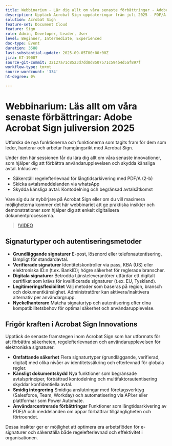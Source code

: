 ```yaml
---
title: Webbinarium - Lär dig allt om våra senaste förbättringar - Adobe Acrobat Sign juliversion 2025
description: Upptäck Acrobat Sign uppdateringar från juli 2025 - PDF/A-kompatibilitet, meddelanden om appar och förbättrad avtalssäkerhet för chefer och administratörer.
solution: Acrobat Sign
feature-set: Document Cloud
feature: Sign
role: Admin, Developer, Leader, User
level: Beginner, Intermediate, Experienced
doc-type: Event
duration: 3588
last-substantial-update: 2025-09-05T00:00:00Z
jira: KT-19007
source-git-commit: 32127a71c8523d7dd8d8507571c594b4d5af897f
workflow-type: tm+mt
source-wordcount: '334'
ht-degree: 0%

---
```



# Webbinarium: Läs allt om våra senaste förbättringar: Adobe Acrobat Sign juliversion 2025

Utforska de nya funktionerna och funktionerna som tagits fram för dem som leder, hanterar och arbetar framgångsrikt med Acrobat Sign.

Under den här sessionen får du lära dig allt om våra senaste innovationer, som hjälper dig att förbättra användarupplevelsen och skydda känsliga avtal. Inklusive:

* Säkerställ regelefterlevnad för långtidsarkivering med PDF/A (2-b)
* Skicka avtalsmeddelanden via whatsApp
* Skydda känsliga avtal: Kontodelning och begränsad avtalsåtkomst

Vare sig du är nybörjare på Acrobat Sign eller om du vill maximera möjligheterna kommer det här webbinariet att ge praktiska insikter och demonstrationer som hjälper dig att enkelt digitalisera dokumentprocesserna.

>[!VIDEO](https://video.tv.adobe.com/v/3473003/?learn=on&enablevpops)

## Signaturtyper och autentiseringsmetoder

* **Grundläggande signaturer** E-post, lösenord eller telefonautentisering, lämpligt för standardavtal.
* **Verifierade signaturer** Identitetskontroller via pass, KBA (US) eller elektroniska ID:n (t.ex. BankID); högre säkerhet för reglerade branscher.
* **Digitala signaturer** Betrodda tjänsteleverantörer utfärdar ett digitalt certifikat som krävs för kvalificerade signaturer (t.ex. EU, Tyskland).
* **Legitimeringsflexibilitet** Välj metoder som baseras på region, bransch och dokumentkänslighet. Administratörer kan aktivera/inaktivera alternativ per användargrupp.
* **Nyckelhanterare** Matcha signaturtyp och autentisering efter dina kompatibilitetsbehov för optimal säkerhet och användarupplevelse.

## Frigör kraften i Acrobat Sign Innovations

Upptäck de senaste framstegen inom Acrobat Sign som har utformats för att förbättra säkerheten, regelefterlevnaden och användarupplevelsen för elektroniska signaturer.

* **Omfattande säkerhet** Flera signaturtyper (grundläggande, verifierad, digital) med olika nivåer av identitetssäkring och efterlevnad för globala regler.
* **Känsligt dokumentskydd** Nya funktioner som begränsade avtalsprinciper, förbättrad kontodelning och multifaktorautentisering skyddar konfidentiella avtal.
* **Smidig integrering** Smidiga anslutningar med företagsverktyg (Salesforce, Team, Workday) och automatisering via API:er eller plattformar som Power Automate.
* **Användarcentrerade förbättringar** Funktioner som långtidsarkivering av PDF/A och meddelanden om appar förbättrar tillgängligheten och förtroendet.

Dessa insikter ger er möjlighet att optimera era arbetsflöden för e-signaturer och säkerställa både regelefterlevnad och effektivitet i organisationen.